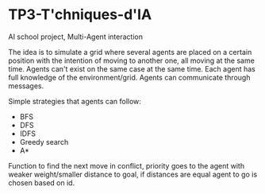 # TP3-T'chniques-d'IA
AI school project, Multi-Agent interaction

The idea is to simulate a grid where several agents are placed on a certain position with the intention of moving to another one, all moving at the same time.
Agents can't exist on the same case at the same time.
Each agent has full knowledge of the environment/grid.
Agents can communicate through messages.

Simple strategies that agents can follow:
- BFS
- DFS
- IDFS
- Greedy search
- A*

Function to find the next move
in conflict, priority goes to the agent with weaker weight/smaller distance to goal, if distances are equal agent to go is chosen based on id.
